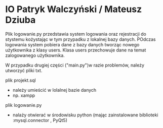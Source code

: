 # IO Patryk Walczyński / Mateusz Dziuba


Plik logowanie.py przedstawia system logowania oraz rejestracji do stystemu kożystając w tym przypadku z lokalnej bazy danych.
POdczas logowania system pobiera dane z bazy danych tworząc nowego użytkownika z klasy users.
Klasa users przechowuje dane na temat zalogowanego użytkownika.

W przypadku drugiej części ("main.py")w razie problemów, należy utworzyć pliki txt.

plik projekt.sql
- należy umieścić w lolalnej bazie danych 
- np. xampp

plik logowanie.py
- nalaży otwierać w środowisku python (mając zainstalowane biblioteki :mysql.connector , PyQt5)
